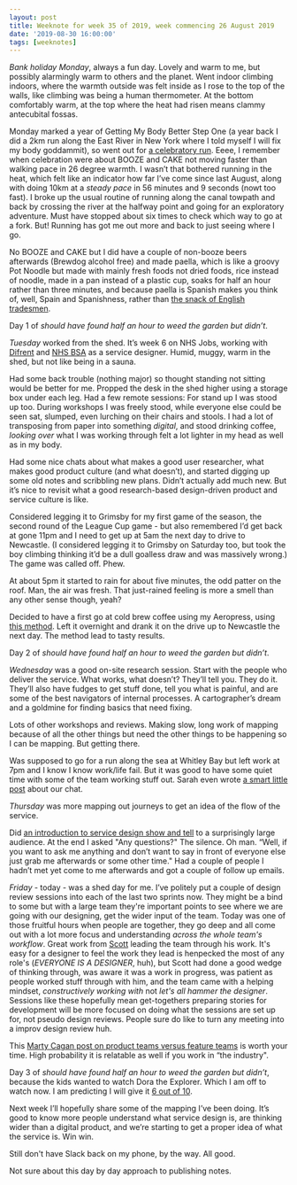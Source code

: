 ```yaml
---
layout: post
title: Weeknote for week 35 of 2019, week commencing 26 August 2019
date: '2019-08-30 16:00:00'
tags: [weeknotes]
---
```

*Bank holiday Monday*, always a fun day. Lovely and warm to me, but possibly alarmingly warm to others and the planet. Went indoor climbing indoors, where the warmth outside was felt inside as I rose to the top of the walls, like climbing was being a human thermometer. At the bottom comfortably warm, at the top where the heat had risen means clammy antecubital fossas.

Monday marked a year of Getting My Body Better Step One (a year back I did a 2km run along the East River in New York where I told myself I will fix my body goddammit), so went out for [a celebratory run](https://www.strava.com/activities/2653585603). Eeee, I remember when celebration were about BOOZE and CAKE not moving faster than walking pace in 26 degree warmth. I wasn’t that bothered running in the heat, which felt like an indicator how far I’ve come since last August, along with doing 10km at a  _steady pace_  in 56 minutes and 9 seconds (nowt too fast). I broke up the usual routine of running along the canal towpath and back by crossing the river at the halfway point and going for an exploratory adventure. Must have stopped about six times to check which way to go at a fork. But! Running has got me out more and back to just seeing where I go.

No BOOZE and CAKE but I did have a couple of non-booze beers afterwards (Brewdog alcohol free) and made paella, which is like a groovy Pot Noodle but made with mainly fresh foods not dried foods, rice instead of noodle, made in a pan instead of a plastic cup, soaks for half an hour rather than three minutes, and because paella is Spanish makes you think of, well, Spain and Spanishness, rather than [the snack of English tradesmen](https://www.youtube.com/watch?v=M8ey2kg8-WQ).

Day 1 of _should have found half an hour to weed the garden but didn’t_.

*Tuesday* worked from the shed. It’s week 6 on NHS Jobs, working with [Difrent](https://difrent.co.uk) and [NHS BSA](https://www.nhsbsa.nhs.uk) as a service designer. Humid, muggy, warm in the shed, but not like being in a sauna.

Had some back trouble (nothing major) so thought standing not sitting would be better for me. Propped the desk in the shed higher using a storage box under each leg. Had a few remote sessions: For stand up I was stood up too. During workshops I was freely stood, while everyone else could be seen sat, slumped, even lurching on their chairs and stools. I had a lot of transposing from paper into something _digital_, and stood drinking coffee, _looking over_ what I was working through felt a lot lighter in my head as well as in my body.

Had some nice chats about what makes a good user researcher, what makes good product culture (and what doesn’t), and started digging up some old notes and scribbling new plans. Didn’t actually add much new. But it’s nice to revisit what a good research-based design-driven product and service culture is like.

Considered legging it to Grimsby for my first game of the season, the second round of the League Cup game - but also remembered I’d get back at gone 11pm and I need to get up at 5am the next day to drive to Newcastle. (I considered legging it to Grimsby on Saturday too, but took the boy climbing thinking it’d be a dull goalless draw and was massively wrong.) The game was called off. Phew.

At about 5pm it started to rain for about five minutes, the odd patter on the roof. Man, the air was fresh. That just-rained feeling is more a smell than any other sense though, yeah?

Decided to have a first go at cold brew coffee using my Aeropress, using [this method](https://youtu.be/XnqH7VFFlXE). Left it overnight and drank it on the drive up to Newcastle the next day. The method lead to tasty results.

Day 2 of _should have found half an hour to weed the garden but didn’t_.

*Wednesday* was a good on-site research session. Start with the people who deliver the service. What works, what doesn’t? They’ll tell you. They do it. They’ll also have fudges to get stuff done, tell you what is painful, and are some of the best navigators of internal processes. A cartographer’s dream and a goldmine for finding basics that need fixing.

Lots of other workshops and reviews. Making slow, long work of mapping because of all the other things but need the other things to be happening so I can be mapping. But getting there.

Was supposed to go for a run along the sea at Whitley Bay but left work at 7pm and I know I know work/life fail. But it was good to have some quiet time with some of the team working stuff out. Sarah even wrote [a smart little post](https://medium.com/@sarah.stokes/i-apologise-for-complaining-because-c3b27a4d521f) about our chat.

*Thursday* was more mapping out journeys to get an idea of the flow of the service.

Did [an introduction to service design show and tell](https://twitter.com/SarahRoseUR/status/1167112824176480256) to a surprisingly large audience. At the end I asked "Any questions?" The silence. Oh man. “Well, if you want to ask me anything and don’t want to say in front of everyone else just grab me afterwards or some other time." Had a couple of people I hadn’t met yet come to me afterwards and got a couple of follow up emails.

*Friday* - today - was a shed day for me. I’ve politely put a couple of design review sessions into each of the last two sprints now. They might be a bind to some but with a large team they're important points to see where we are going with our designing, get the wider input of the team. Today was one of those fruitful hours when people are together, they go deep and all come out with a lot more focus and understanding _across the whole team's workflow_. Great work from [Scott](https://twitter.com/NoCarsScott) leading the team through his work. It's easy for a designer to feel the work they lead is henpecked the most of any role's (_EVERYONE IS A DESIGNER_, huh), but Scott had done a good wedge of thinking through, was aware it was a work in progress, was patient as people worked stuff through with him, and the team came with a helping mindset, _constructively working with_ not _let's all hammer the designer_. Sessions like these hopefully mean get-togethers preparing stories for development will be more focused on doing what the sessions are set up for, not pseudo design reviews. People sure do like to turn any meeting into a improv design review huh.

This [Marty Cagan post on product teams versus feature teams](https://svpg.com/product-vs-feature-teams/) is worth your time. High probability it is relatable as well if you work in “the industry".

Day 3 of _should have found half an hour to weed the garden but didn’t_, because the kids wanted to watch Dora the Explorer. Which I am off to watch now. I am predicting I will give it [6 out of 10](https://www.imdb.com/user/ur25681432/ratings).

Next week I’ll hopefully share some of the mapping I’ve been doing. It’s good to know more people understand what service design is, are thinking wider than a digital product, and we’re starting to get a proper idea of what the service is. Win win.

Still don't have Slack back on my phone, by the way. All good.

Not sure about this day by day approach to publishing notes.
